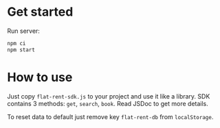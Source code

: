# Get started

Run server:

```bash
npm ci
npm start
```

# How to use

Just copy `flat-rent-sdk.js` to your project and use it like a library. SDK contains 3 methods: `get`, `search`, `book`. Read JSDoc to get more details.

To reset data to default just remove key `flat-rent-db` from `localStorage`.